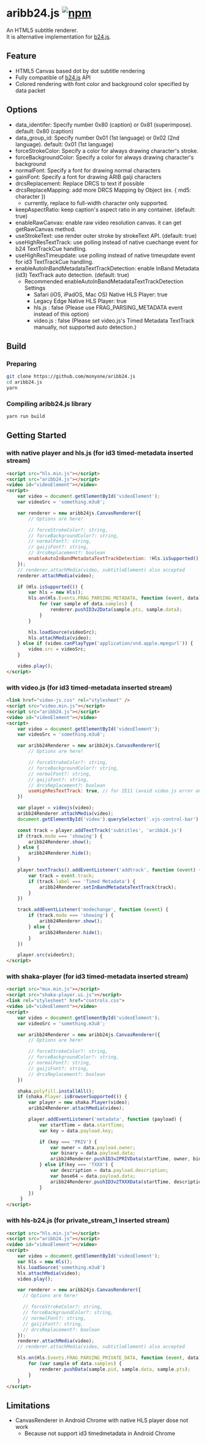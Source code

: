 # aribb24.js [![npm](https://img.shields.io/npm/v/aribb24.js.svg?style=flat)](https://www.npmjs.com/package/aribb24.js)

An HTML5 subtitle renderer.  
It is alternative implementation for [b24.js](https://github.com/xqq/b24.js).  

## Feature

* HTML5 Canvas based dot by dot subtitle rendering
* Fully compatible of [b24.js](https://github.com/xqq/b24.js) API
* Colored rendering with font color and background color specified by data packet

## Options

* data_identifer: Specify number 0x80 (caption) or 0x81 (superimpose). default: 0x80 (caption)
* data_group_id: Specify number 0x01 (1st language) or 0x02 (2nd language). default: 0x01 (1st language)
* forceStrokeColor: Specify a color for always drawing character's stroke.
* forceBackgroundColor: Specify a color for always drawing character's background
* normalFont: Specify a font for drawing normal characters
* gainiFont: Specify a font for drawing ARIB gaiji characters
* drcsReplacement: Replace DRCS to text if possible
* drcsReplaceMapping: add more DRCS Mapping by Object (ex. { md5: character })
    * currently, replace to full-width character only supported.
* keepAspectRatio: keep caption's aspect ratio in any container. (default: true)
* enableRawCanvas: enable raw video resolution canvas. it can get getRawCanvas method.
* useStrokeText: use render outer stroke by strokeText API. (default: true)
* useHighResTextTrack: use polling instead of native cuechange event for b24 TextTrackCue handling.
* useHighResTimeupdate: use polling instead of native timeupdate event for id3 TextTrackCue handling.
* enableAutoInBandMetadataTextTrackDetection: enable InBand Metadata (id3) TextTrack auto detection. (default: true)
    * Recommended enableAutoInBandMetadataTextTrackDetection Settings
        * Safari (iOS, iPadOS, Mac OS) Native HLS Player: true
        * Legacy Edge Native HLS Player: true 
        * hls.js : false (Please use FRAG_PARSING_METADATA event instead of this option)
        * video.js : false (Please set video.js's Timed Metadata TextTrack manually, not supported auto detection.)

## Build

### Preparing

```bash
git clone https://github.com/monyone/aribb24.js
cd aribb24.js
yarn
```

### Compiling aribb24.js library

```bash
yarn run build
```

## Getting Started 

### with native player and hls.js (for id3 timed-metadata inserted stream)

```html
<script src="hls.min.js"></script>
<script src="aribb24.js"></script>
<video id="videoElement"></video>
<script>
    var video = document.getElementById('videoElement');
    var videoSrc = 'something.m3u8';

    var renderer = new aribb24js.CanvasRenderer({
        // Options are here!

        // forceStrokeColor?: string,
        // forceBackgroundColor?: string,
        // normalFont?: string,
        // gaijiFont?: string,
        // drcsReplacement?: boolean
        enableAutoInBandMetadataTextTrackDetection: !Hls.isSupported(), // FRAG_PARSING_METADATA instead of auto detection
    });
    // renderer.attachMedia(video, subtitleElement) also accepted
    renderer.attachMedia(video);

    if (Hls.isSupported()) {
        var hls = new Hls();
        hls.on(Hls.Events.FRAG_PARSING_METADATA, function (event, data) {
            for (var sample of data.samples) {
                renderer.pushID3v2Data(sample.pts, sample.data);
            }
        }

        hls.loadSource(videoSrc);
        hls.attachMedia(video);
    } else if (video.canPlayType('application/vnd.apple.mpegurl')) {
        video.src = videoSrc;
    }

    video.play();
</script>
```

### with video.js (for id3 timed-metadata inserted stream)

```html
<link href="video-js.css" rel="stylesheet" />
<script src="video.min.js"></script>
<script src="aribb24.js"></script>
<video id="videoElement"></video>
<script>
    var video = document.getElementById('videoElement');
    var videoSrc = 'something.m3u8';

    var aribb24Renderer = new aribb24js.CanvasRenderer({
        // Options are here!

        // forceStrokeColor?: string,
        // forceBackgroundColor?: string,
        // normalFont?: string,
        // gaijiFont?: string,
        // drcsReplacement?: boolean
        useHighResTextTrack: true, // for IE11 (avoid video.js error on IE11)
    })

    var player = videojs(video);
    aribb24Renderer.attachMedia(video);
    document.getElementById('video').querySelector('.vjs-control-bar').style.zIndex = 1;

    const track = player.addTextTrack('subtitles', 'aribb24.js')
    if (track.mode === 'showing') {
        aribb24Renderer.show();
    } else {
        aribb24Renderer.hide();
    }

    player.textTracks().addEventListener('addtrack', function (event) {
        var track = event.track;
        if (track.label === 'Timed Metadata') {
            aribb24Renderer.setInBandMetadataTextTrack(track);
        }
    })

    track.addEventListener('modechange', function (event) {
        if (track.mode === 'showing') {
            aribb24Renderer.show();
        } else {
            aribb24Renderer.hide();
        }
    })

    player.src(videoSrc);
</script>
```

### with shaka-player (for id3 timed-metadata inserted stream)

```html
<script src="mux.min.js"></script>
<script src="shaka-player.ui.js"></script>
<link rel="stylesheet" href="controls.css">
<video id="videoElement"></video>
<script>
    var video = document.getElementById('videoElement');
    var videoSrc = 'something.m3u8';

    var aribb24Renderer = new aribb24js.CanvasRenderer({
        // Options are here!

        // forceStrokeColor?: string,
        // forceBackgroundColor?: string,
        // normalFont?: string,
        // gaijiFont?: string,
        // drcsReplacement?: boolean
    })

    shaka.polyfill.installAll();
    if (shaka.Player.isBrowserSupported()) {
        var player = new shaka.Player(video);
        aribb24Renderer.attachMedia(video);

        player.addEventListener('metadata', function (payload) {
            var startTime = data.startTime;
            var key = data.payload.key;

            if (key === 'PRIV') {
                var owner = data.payload.owner;
                var binary = data.payload.data;
                aribb24Renderer.pushID3v2PRIVData(startTime, owner, binary);
            } else if(key === 'TXXX') {
                var description = data.payload.description;
                var base64 = data.payload.data;
                aribb24Renderer.pushID3v2TXXXData(startTime, description, base64);
            }
        })
     }
</script>
```

### with hls-b24.js (for private_stream_1 inserted stream)

```html
<script src="hls.min.js"></script>
<script src="aribb24.js"></script>
<video id="videoElement"></video>
<script>
    var video = document.getElementById('videoElement');
    var hls = new Hls();
    hls.loadSource('something.m3u8')
    hls.attachMedia(video);
    video.play();

    var renderer = new aribb24js.CanvasRenderer({
      // Options are here!

      // forceStrokeColor?: string,
      // forceBackgroundColor?: string,
      // normalFont?: string,
      // gaijiFont?: string,
      // drcsReplacement?: boolean
    });
    renderer.attachMedia(video);
    // renderer.attachMedia(video, subtitleElement) also accepted

    hls.on(Hls.Events.FRAG_PARSING_PRIVATE_DATA, function (event, data) {
        for (var sample of data.samples) {
            renderer.pushData(sample.pid, sample.data, sample.pts);
        }
    }
</script>
```

## Limitations

* CanvasRenderer in Android Chrome with native HLS player dose not work
    * Because not support id3 timedmetadata in Android Chrome
